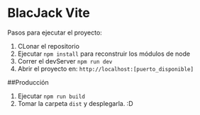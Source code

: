 # BlacJack Vite

Pasos para ejecutar el proyecto:

1. CLonar el repositorio
2. Ejecutar ```npm install``` para reconstruir los módulos de node
3. Correr el devServer ```npm run dev```
4. Abrir el proyecto en: ```http://localhost:[puerto_disponible]```

##Producción
1. Ejecutar ```npm run build```
2. Tomar la carpeta ```dist``` y desplegarla. :D